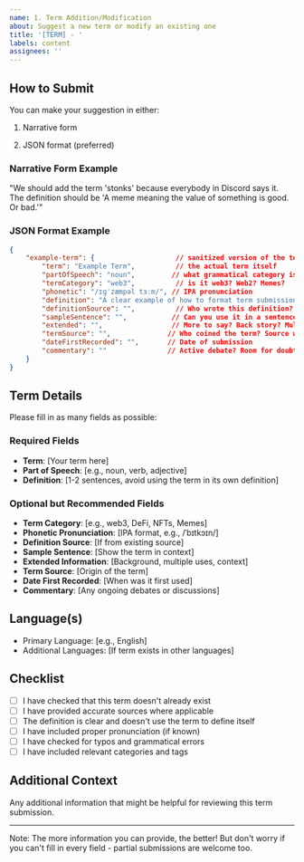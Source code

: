 ```yaml
---
name: 1. Term Addition/Modification
about: Suggest a new term or modify an existing one
title: '[TERM] - '
labels: content
assignees: ''
---
```


## How to Submit

You can make your suggestion in either:

1. Narrative form

2. JSON format (preferred)

### Narrative Form Example

"We should add the term 'stonks' because everybody in Discord says it. The definition should be 'A meme meaning the value of something is good. Or bad.'"

### JSON Format Example

```json
{
    "example-term": {                    // sanitized version of the term (URL-friendly)
        "term": "Example Term",          // the actual term itself
        "partOfSpeech": "noun",         // what grammatical category is it?
        "termCategory": "web3",          // is it web3? Web2? Memes?
        "phonetic": "/ɪɡˈzæmpəl tɜːm/", // IPA pronunciation
        "definition": "A clear example of how to format term submissions. Note: don't use the term in its own definition.",
        "definitionSource": "",          // Who wrote this definition?
        "sampleSentence": "",           // Can you use it in a sentence?
        "extended": "",                 // More to say? Back story? Multiple uses?
        "termSource": "",              // Who coined the term? Source website/account?
        "dateFirstRecorded": "",       // Date of submission
        "commentary": ""               // Active debate? Room for doubt? Topic under development?
    }
}
```

## Term Details

Please fill in as many fields as possible:

### Required Fields

- **Term**: [Your term here]
- **Part of Speech**: [e.g., noun, verb, adjective]
- **Definition**: [1-2 sentences, avoid using the term in its own definition]

### Optional but Recommended Fields

- **Term Category**: [e.g., web3, DeFi, NFTs, Memes]
- **Phonetic Pronunciation**: [IPA format, e.g., /ˈbɪtkɔɪn/]
- **Definition Source**: [If from existing source]
- **Sample Sentence**: [Show the term in context]
- **Extended Information**: [Background, multiple uses, context]
- **Term Source**: [Origin of the term]
- **Date First Recorded**: [When was it first used]
- **Commentary**: [Any ongoing debates or discussions]

## Language(s)

- Primary Language: [e.g., English]
- Additional Languages: [If term exists in other languages]

## Checklist

- [ ] I have checked that this term doesn't already exist
- [ ] I have provided accurate sources where applicable
- [ ] The definition is clear and doesn't use the term to define itself
- [ ] I have included proper pronunciation (if known)
- [ ] I have checked for typos and grammatical errors
- [ ] I have included relevant categories and tags

## Additional Context

Any additional information that might be helpful for reviewing this term submission.

---
Note: The more information you can provide, the better! But don't worry if you can't fill in every field - partial submissions are welcome too.